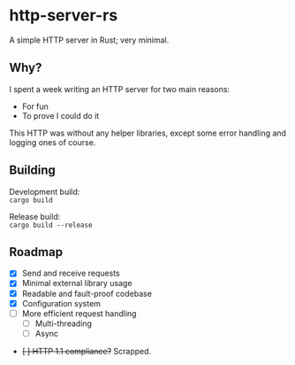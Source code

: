 # http-server-rs

A simple HTTP server in Rust; very minimal.

## Why?

I spent a week writing an HTTP server for two main reasons:

- For fun
- To prove I could do it

This HTTP was without any helper libraries, except some error handling and logging ones of course.

## Building

Development build:<br/>
`cargo build`

Release build:<br/>
`cargo build --release`

## Roadmap

- [x] Send and receive requests
- [x] Minimal external library usage
- [x] Readable and fault-proof codebase
- [x] Configuration system
- [ ] More efficient request handling
    - [ ] Multi-threading
    - [ ] Async
- ~~[ ] HTTP 1.1 compliance?~~ Scrapped.
